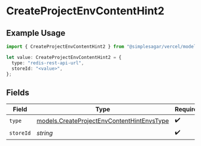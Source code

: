 # CreateProjectEnvContentHint2

## Example Usage

```typescript
import { CreateProjectEnvContentHint2 } from "@simplesagar/vercel/models/createprojectenvop.js";

let value: CreateProjectEnvContentHint2 = {
  type: "redis-rest-api-url",
  storeId: "<value>",
};
```

## Fields

| Field                                                                                          | Type                                                                                           | Required                                                                                       | Description                                                                                    |
| ---------------------------------------------------------------------------------------------- | ---------------------------------------------------------------------------------------------- | ---------------------------------------------------------------------------------------------- | ---------------------------------------------------------------------------------------------- |
| `type`                                                                                         | [models.CreateProjectEnvContentHintEnvsType](../models/createprojectenvcontenthintenvstype.md) | :heavy_check_mark:                                                                             | N/A                                                                                            |
| `storeId`                                                                                      | *string*                                                                                       | :heavy_check_mark:                                                                             | N/A                                                                                            |